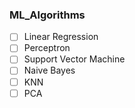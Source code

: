 ### ML_Algorithms

- [ ] Linear Regression
- [ ] Perceptron
- [ ] Support Vector Machine
- [ ] Naive Bayes 
- [ ] KNN
- [ ] PCA
